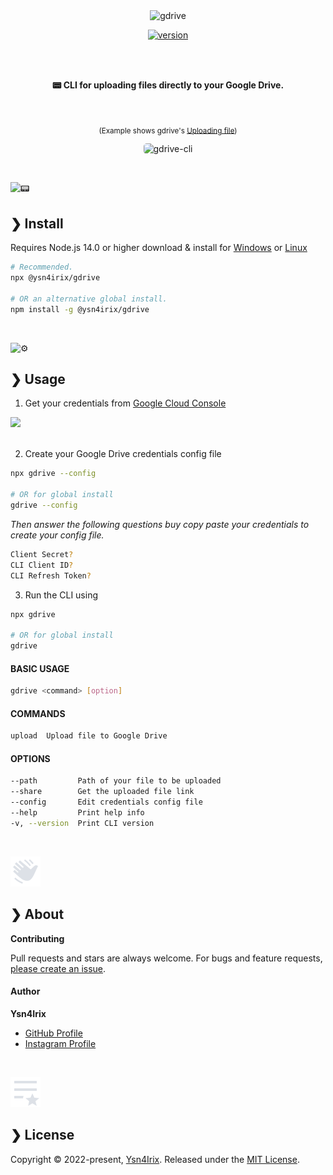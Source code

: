 <p align="center">
 <img width="200px" src="https://res.cloudinary.com/ydevcloud/image/upload/v1656878450/ztsl0synryyzwxg2lqvd.svg" align="center" alt="gdrive" />
</p>

<p align="center">
  <a href="https://npmjs.org/package/@ysn4irix/gdrive">
    <img src="https://img.shields.io/npm/v/@ysn4irix/gdrive.svg" alt="version">
  </a>
</p>
<br> <br>

<p align="center">
  <b>📟 CLI for uploading files directly to your Google Drive.</b><br>
</p>

<br>

<p align="center">
<sub align="center">(Example shows gdrive's <a href="#">Uploading file</a>)</sub>
</p>

<p align="center">
  <img src="https://res.cloudinary.com/ydevcloud/image/upload/v1656880231/ezgif.com-gif-maker_tlwqqg.gif" alt="gdrive-cli" width="450" style="border-radius: 5px;"><br>
</p>

<br>

![📟](https://res.cloudinary.com/ydevcloud/image/upload/v1656874185/asm9cp84cbuuqmarw9wq.png)

## ❯ Install

Requires Node.js 14.0 or higher download & install for [Windows](https://nodejs.org/en/download/) or [Linux](https://nodejs.org/en/download/)

```sh
# Recommended.
npx @ysn4irix/gdrive

# OR an alternative global install.
npm install -g @ysn4irix/gdrive
```

<br>

![⚙️](https://res.cloudinary.com/ydevcloud/image/upload/v1656874522/fmfktytvymbnnc0fg4zz.png)

## ❯ Usage

1.  Get your credentials from [Google Cloud
    Console](https://console.cloud.google.com/)

<a href="https://youtu.be/GYbtHiABRCU">
<img src="https://img.shields.io/badge/-watch%20video-critical?style=for-the-badge&logo=youtube&logoColor=white">
</a><br>

<br>

2.  Create your Google Drive credentials config file

```sh
npx gdrive --config

# OR for global install
gdrive --config
```

_Then answer the following questions buy copy paste your credentials to
create your config file._

```sh
Client Secret?
CLI Client ID?
CLI Refresh Token?
```

3.  Run the CLI using

```sh
npx gdrive

# OR for global install
gdrive
```

#### BASIC USAGE

```sh
gdrive <command> [option]
```

#### COMMANDS

```sh
upload  Upload file to Google Drive
```

#### OPTIONS

```sh
--path         Path of your file to be uploaded
--share        Get the uploaded file link
--config       Edit credentials config file
--help         Print help info
-v, --version  Print CLI version
```

<br>

![🙌](https://raw.githubusercontent.com/ahmadawais/stuff/master/images/git/connect.png)

## ❯ About

<summary><strong>Contributing</strong></summary>

Pull requests and stars are always welcome. For bugs and feature requests, [please create an issue](../../issues/new).

#### Author

**Ysn4Irix**

-   [GitHub Profile](https://github.com/Ysn4irix)
-   [Instagram Profile](https://instagram.com/ysn.irix)

<br>

![📃](https://raw.githubusercontent.com/ahmadawais/stuff/master/images/git/license.png)

## ❯ License

Copyright © 2022-present, [Ysn4Irix](https://github.com/Ysn4Irix).
Released under the [MIT License](LICENSE).
